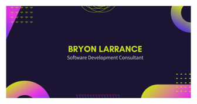 <a href="https://www.linkedin.com/in/beelarr/">
  <img
    alt="Providing strategic software consulting. Let's build together."
    src="https://github.com/beelarr/beelarr/blob/main/image.png?raw=true"
  />
</a>




